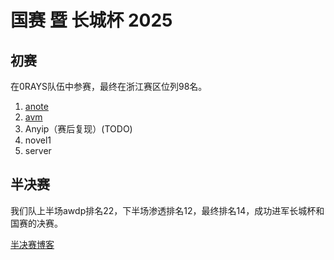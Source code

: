 # 国赛 暨 长城杯 2025

## 初赛

在0RAYS队伍中参赛，最终在浙江赛区位列98名。

1. [anote](anote.md)
2. [avm](avm.md)
3. Anyip（赛后复现）(TODO)
4. novel1
5. server

## 半决赛

我们队上半场awdp排名22，下半场渗透排名12，最终排名14，成功进军长城杯和国赛的决赛。

[半决赛博客](https://rocketma.dev/2025/03/19/semifinal/)
